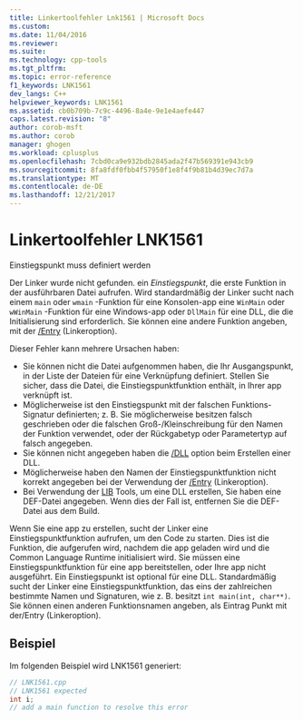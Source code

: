 ```yaml
---
title: Linkertoolfehler Lnk1561 | Microsoft Docs
ms.custom: 
ms.date: 11/04/2016
ms.reviewer: 
ms.suite: 
ms.technology: cpp-tools
ms.tgt_pltfrm: 
ms.topic: error-reference
f1_keywords: LNK1561
dev_langs: C++
helpviewer_keywords: LNK1561
ms.assetid: cb0b709b-7c9c-4496-8a4e-9e1e4aefe447
caps.latest.revision: "8"
author: corob-msft
ms.author: corob
manager: ghogen
ms.workload: cplusplus
ms.openlocfilehash: 7cbd0ca9e932bdb2845ada2f47b569391e943cb9
ms.sourcegitcommit: 8fa8fdf0fbb4f57950f1e8f4f9b81b4d39ec7d7a
ms.translationtype: MT
ms.contentlocale: de-DE
ms.lasthandoff: 12/21/2017
---
```

# <a name="linker-tools-error-lnk1561"></a>Linkertoolfehler LNK1561
Einstiegspunkt muss definiert werden  
  
Der Linker wurde nicht gefunden. ein *Einstiegspunkt*, die erste Funktion in der ausführbaren Datei aufrufen. Wird standardmäßig der Linker sucht nach einem `main` oder `wmain` -Funktion für eine Konsolen-app eine `WinMain` oder `wWinMain` -Funktion für eine Windows-app oder `DllMain` für eine DLL, die die Initialisierung sind erforderlich. Sie können eine andere Funktion angeben, mit der [/Entry](../../build/reference/entry-entry-point-symbol.md) (Linkeroption).  
  
Dieser Fehler kann mehrere Ursachen haben:  
-   Sie können nicht die Datei aufgenommen haben, die Ihr Ausgangspunkt, in der Liste der Dateien für eine Verknüpfung definiert. Stellen Sie sicher, dass die Datei, die Einstiegspunktfunktion enthält, in Ihrer app verknüpft ist.  
-   Möglicherweise ist den Einstiegspunkt mit der falschen Funktions-Signatur definierten; z. B. Sie möglicherweise besitzen falsch geschrieben oder die falschen Groß-/Kleinschreibung für den Namen der Funktion verwendet, oder der Rückgabetyp oder Parametertyp auf falsch angegeben.  
-   Sie können nicht angegeben haben die [/DLL](../../build/reference/dll-build-a-dll.md) option beim Erstellen einer DLL.  
-   Möglicherweise haben den Namen der Einstiegspunktfunktion nicht korrekt angegeben bei der Verwendung der [/Entry](../../build/reference/entry-entry-point-symbol.md) (Linkeroption).  
-   Bei Verwendung der [LIB](../../build/reference/lib-reference.md) Tools, um eine DLL erstellen, Sie haben eine DEF-Datei angegeben. Wenn dies der Fall ist, entfernen Sie die DEF-Datei aus dem Build.    
  
Wenn Sie eine app zu erstellen, sucht der Linker eine Einstiegspunktfunktion aufrufen, um den Code zu starten. Dies ist die Funktion, die aufgerufen wird, nachdem die app geladen wird und die Common Language Runtime initialisiert wird. Sie müssen eine Einstiegspunktfunktion für eine app bereitstellen, oder Ihre app nicht ausgeführt. Ein Einstiegspunkt ist optional für eine DLL. Standardmäßig sucht der Linker eine Einstiegspunktfunktion, das eins der zahlreichen bestimmte Namen und Signaturen, wie z. B. besitzt `int main(int, char**)`. Sie können einen anderen Funktionsnamen angeben, als Eintrag Punkt mit der/Entry (Linkeroption).  
  
## <a name="example"></a>Beispiel  
 Im folgenden Beispiel wird LNK1561 generiert:  
  
```cpp  
// LNK1561.cpp  
// LNK1561 expected  
int i;  
// add a main function to resolve this error  
```